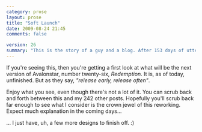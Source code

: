 ```yaml
---
category: prose
layout: prose
title: "Soft Launch"
date: 2009-08-24 21:45
comments: false

version: 26
summary: "This is the story of a guy and a blog. After 153 days of utter silence, he's out for _redemption_ and is taking his beloved blog with him."
---
```


If you're seeing this, then you're getting a first look at what will be the next version of Avalonstar, number twenty-six, _Redemption_. It is, as of today, unfinished. But as they say, _"release early, release often"_.

Enjoy what you see, even though there's not a lot of it. You can scrub back and forth between this and my 242 other posts. Hopefully you'll scrub back far enough to see what I consider is the crown jewel of this reworking. Expect much explanation in the coming days...

... I just have, uh, a few more designs to finish off. :)
